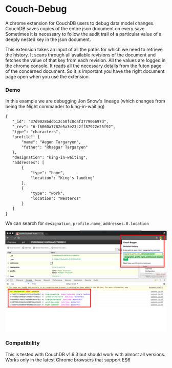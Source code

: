 # Couch-Debug
A chrome extension for CouchDB users to debug data model changes. CouchDB saves copies of the entire json document on every save. Sometimes it is necessary to follow the audit trail of a particular value of a deeply nested key in the json document.

This extension takes an input of all the paths for which we need to retrieve the history. It scans through all available revisions of the document and fetches the value of that key from each revision. All the values are logged in the chrome console. It reads all the necessary details from the futon page of the concerned document. So it is important you have the right document page open when you use the extension

### Demo
In this example we are debugging Jon Snow's lineage (which changes from being the Night commander to king-in-waiting)


```
{
   "_id": "37d90286ddb12c50fc8caf377906697d",
   "_rev": "6-f6060a7782e5a3e23c2ff87922e25f92",
   "type": "characters",
   "profile": {
       "name": "Aegon Targaryen",
       "father": "Rhaegar Targaryen"
   },
   "designation": "king-in-waiting",
   "addresses": [
       {
           "type": "home",
           "location": "King's landing"
       },
       {
           "type": "work",
           "location": "Westeros"
       }
   ]
}
```


We can search for `designation`, `profile.name`, `addresses.0.location`

![Chrome screenshot](img/demo-screenshot.png)

### Compatibility

This is tested with CouchDB v1.6.3 but should work with almost all versions. Works only in the latest Chrome browsers that support ES6 
